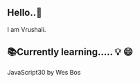 ## Hello..👋
I am Vrushali.

## :books:Currently learning.....	:bulb: :smile:

JavaScript30 by Wes Bos

